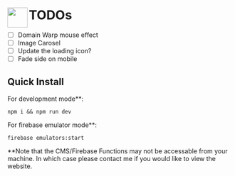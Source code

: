 # <img src="public/icons/icon_48.png" width="45" align="left"> TODOs

- [ ] Domain Warp mouse effect
- [ ] Image Carosel
- [ ] Update the loading icon?
- [ ] Fade side on mobile

## Quick Install

For development mode\*\*:

`npm i && npm run dev`

For firebase emulator mode\*\*:

`firebase emulators:start`

\*\*Note that the CMS/Firebase Functions may not be accessable from your machine. In which case please contact me if you would like to view the website.
